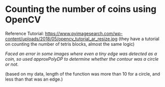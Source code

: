 # Counting the number of coins using OpenCV

Reference Tutorial:
https://www.pyimagesearch.com/wp-content/uploads/2018/05/opencv_tutorial_ar_resize.jpg
(they have a tutorial on counting the number of tetris blocks, almost the same logic)

_Faced an error in some images where even a tiny edge was detected as a coin, so used approxPolyDP to determine whether the contour was a circle or not._

(based on my data, length of the function was more than 10 for a circle, and less than that was an edge.)
